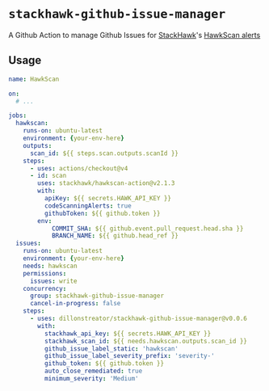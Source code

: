 # `stackhawk-github-issue-manager`

A Github Action to manage Github Issues for [StackHawk](https://www.stackhawk.com/)'s [HawkScan alerts](https://apidocs.stackhawk.com/reference/listscanalerts)


## Usage

```yaml
name: HawkScan

on:
  # ...

jobs:
  hawkscan:
    runs-on: ubuntu-latest
    environment: {your-env-here}
    outputs:
      scan_id: ${{ steps.scan.outputs.scanId }}
    steps:
      - uses: actions/checkout@v4
      - id: scan
        uses: stackhawk/hawkscan-action@v2.1.3
        with:
          apiKey: ${{ secrets.HAWK_API_KEY }}
          codeScanningAlerts: true
          githubToken: ${{ github.token }}
        env:
            COMMIT_SHA: ${{ github.event.pull_request.head.sha }}
            BRANCH_NAME: ${{ github.head_ref }}
  issues:
    runs-on: ubuntu-latest
    environment: {your-env-here}
    needs: hawkscan
    permissions:
      issues: write
    concurrency:
      group: stackhawk-github-issue-manager
      cancel-in-progress: false
    steps:
      - uses: dillonstreator/stackhawk-github-issue-manager@v0.0.6
        with:
          stackhawk_api_key: ${{ secrets.HAWK_API_KEY }}
          stackhawk_scan_id: ${{ needs.hawkscan.outputs.scan_id }}
          github_issue_label_static: 'hawkscan'
          github_issue_label_severity_prefix: 'severity-'
          github_token: ${{ github.token }}
          auto_close_remediated: true
          minimum_severity: 'Medium'

```